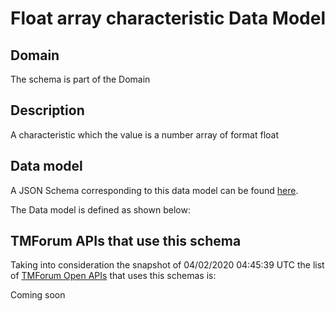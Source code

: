 # Float array characteristic Data Model

## Domain

The  schema is part of the  Domain

## Description

A characteristic which the value is a number array of format float

## Data model

A JSON Schema corresponding to this data model can be found
[here](https://github.com/tmforum-rand/schemas/blob/candidates/Common/FloatArrayCharacteristic.schema.json).

The Data model is defined as shown below:




## TMForum APIs that use this schema

Taking into consideration the snapshot of 04/02/2020 04:45:39 UTC the list of [TMForum Open APIs](https://www.tmforum.org/open-apis/) that uses this schemas is:

Coming soon